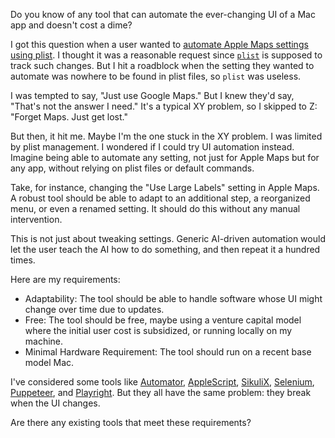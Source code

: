 Do you know of any tool that can automate the ever-changing UI of a Mac app and doesn't cost a dime?

I got this question when a user wanted to [automate Apple Maps settings using plist](https://github.com/8ta4/plist/issues/24#issuecomment-1931474720). I thought it was a reasonable request since [`plist`](https://github.com/8ta4/plist) is supposed to track such changes. But I hit a roadblock when the setting they wanted to automate was nowhere to be found in plist files, so `plist` was useless.

I was tempted to say, "Just use Google Maps." But I knew they'd say, "That's not the answer I need." It's a typical XY problem, so I skipped to Z: "Forget Maps. Just get lost."

But then, it hit me. Maybe I'm the one stuck in the XY problem. I was limited by plist management. I wondered if I could try UI automation instead. Imagine being able to automate any setting, not just for Apple Maps but for any app, without relying on plist files or default commands.

Take, for instance, changing the "Use Large Labels" setting in Apple Maps. A robust tool should be able to adapt to an additional step, a reorganized menu, or even a renamed setting. It should do this without any manual intervention.

This is not just about tweaking settings. Generic AI-driven automation would let the user teach the AI how to do something, and then repeat it a hundred times.

Here are my requirements:

- Adaptability: The tool should be able to handle software whose UI might change over time due to updates.
- Free: The tool should be free, maybe using a venture capital model where the initial user cost is subsidized, or running locally on my machine.
- Minimal Hardware Requirement: The tool should run on a recent base model Mac.

I've considered some tools like [Automator](https://support.apple.com/guide/automator/welcome/mac), [AppleScript](https://developer.apple.com/library/archive/documentation/AppleScript/Conceptual/AppleScriptLangGuide/introduction/ASLR_intro.html), [SikuliX](https://github.com/RaiMan/SikuliX1), [Selenium](https://github.com/SeleniumHQ/selenium), [Puppeteer](https://github.com/puppeteer/puppeteer), and [Playright](https://github.com/microsoft/playwright). But they all have the same problem: they break when the UI changes.

Are there any existing tools that meet these requirements?

